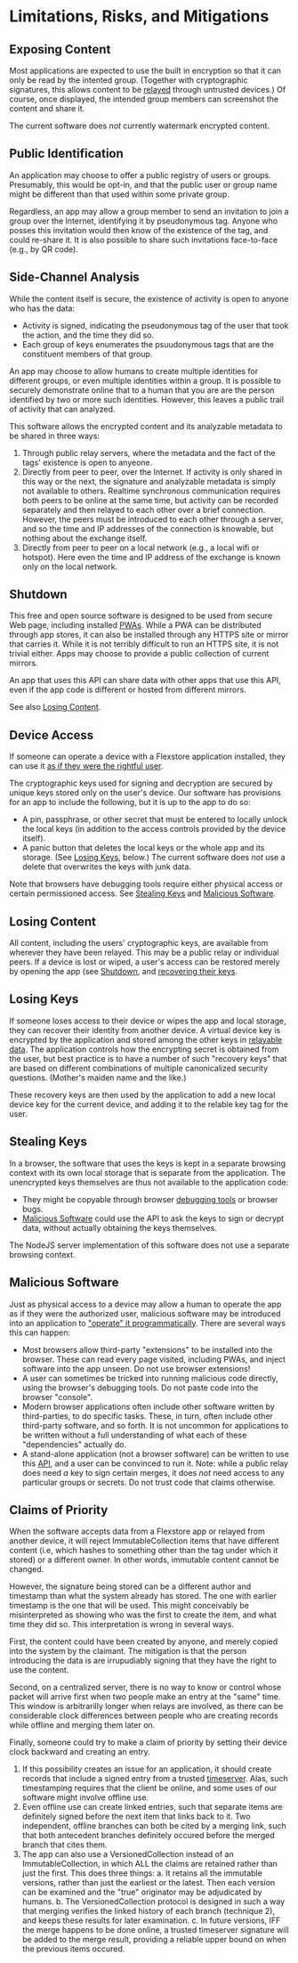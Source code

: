 # Limitations, Risks, and Mitigations

## Exposing Content

Most applications are expected to use the built in encryption so that it can only be read by the intented group. (Together with cryptographic signatures, this allows content to be [relayed](../README.md#flexstore) through untrusted devices.) Of course, once displayed, the intended group members can screenshot the content and share it.

The current software does _not_ currently watermark encrypted content.

## Public Identification

An application may choose to offer a public registry of users or groups. Presumably, this would be opt-in, and that the public user or group name might be different than that used within some private group. 

Regardless, an app may allow a group member to send an invitation to join a group over the Internet, identifying it by pseudonymous tag. Anyone who posses this invitation would then know of the existence of the tag, and could re-share it. It is also possible to share such invitations face-to-face (e.g., by QR code).


## Side-Channel Analysis

While the content itself is secure, the existence of activity is open to anyone who has the data:
- Activity is signed, indicating the pseudonymous tag of the user that took the action, and the time they did so.
- Each group of keys enumerates the psuudonymous tags that are the constituent members of that group.

An app may choose to allow humans to create multiple identities for different groups, or even multiple identities within a group. It is possible to securely demonstrate online that to a human that you are are the person identified by two or more such identities. However, this leaves a public trail of activity that can analyzed.

This software allows the encrypted content and its analyzable metadata to be shared in three ways:
1. Through public relay servers, where the metadata and the fact of the tags' existence is open to anyeone.
2. Directly from peer to peer, over the Internet. If activity is only shared in this way or the next, the signature and analyzable metadata is simply not available to others. Realtime synchronous communication requires both peers to be online at the same time, but activity can be recorded separately and then relayed to each other over a brief connection. However, the peers must be introduced to each other through a server, and so the time and IP addresses of the connection is knowable, but nothing about the exchange itself. 
3. Directly from peer to peer on a local network (e.g., a local wifi or hotspot). Here even the time and IP address of the exchange is known only on the local network.

## Shutdown

This free and open source software is designed to be used from secure Web page, including installed [PWAs](https://developer.mozilla.org/en-US/docs/Web/Progressive_web_apps). While a PWA can be distributed through app stores, it can also be installed through any HTTPS site or mirror that carries it. While it is not terribly difficult to run an HTTPS site, it is not trivial either. Apps may choose to provide a public collection of current mirrors.

An app that uses this API can share data with other apps that use this API, even if the app code is different or hosted from different mirrors.

See also [Losing Content](#losing-content).

## Device Access

If someone can operate a device with a Flexstore application installed, they can use it [as if they were the rightful user](https://en.wikipedia.org/wiki/Evil_maid_attack).

The cryptographic keys used for signing and decryption are secured by unique keys stored only on the user's device. Our software has provisions for an app to include the following, but it is up to the app to do so:
- A pin, passphrase, or other secret that must be entered to locally unlock the local keys (in addition to the access controls provided by the device itself).
- A panic button that deletes the local keys or the whole app and its storage. (See [Losing Keys](#loosing-keys), below.) The current software does _not_ use a delete that overwrites the keys with junk data.

Note that browsers have debugging tools require either physical access or certain permissioned access. See [Stealing Keys](#stealing-keys) and [Malicious Software](#malicious-software).


## Losing Content

All content, including the users' cryptographic keys, are available from wherever they have been relayed. This may be a public relay or individual peers. If a device is lost or wiped, a user's access can be restored merely by opening the app (see [Shutdown](#shutdown), and [recovering their keys](#losing-keys).

## Losing Keys

If someone loses access to their device or wipes the app and local storage, they can recover their identity from another device. A virtual device key is encrypted by the application and stored among the other keys in [relayable data](#losing-content). The application controls how the encrypting secret is obtained from the user, but best practice is to have a number of such "recovery keys" that are based on different combinations of multiple canonicalized security questions. (Mother's maiden name and the like.)

These recovery keys are then used by the application to add a new local device key for the current device, and adding it to the relable key tag for the user.

## Stealing Keys

In a browser, the software that uses the keys is kept in a separate browsing context with its own local storage that is separate from the application. The unencrypted keys themselves are thus not available to the application code:
- They might be copyable through browser [debugging tools](#device-access) or browser bugs.
- [Malicious Software](#malicious-software) could use the API to ask the keys to sign or decrypt data, without actually obtaining the keys themselves.

The NodeJS server implementation of this software does not use a separate browsing context.

## Malicious Software

Just as physical access to a device may allow a human to operate the app as if they were the authorized user, malicious software may be introduced into an application to ["operate" it programmatically](https://en.wikipedia.org/wiki/Confused_deputy_problem). There are several ways this can happen:
- Most browsers allow third-party "extensions" to be installed into the browser. These can read every page visited, including PWAs, and inject software into the app unseen. Do not use browser extensions!
- A user can sometimes be tricked into running malicious code directly, using the browser's debugging tools. Do not paste code into the browser "console".
- Modern browser applications often include other software written by third-parties, to do specific tasks. These, in turn, often include other third-party software, and so forth. It is not uncommon for applications to be written without a full understanding of what each of these "dependencies" actually do.
- A stand-alone application (not a browser software) can be written to use this [API](./api.md), and a user can be convinced to run it. Note: while a public relay does need _a_ key to sign certain merges, it does _not_ need access to any particular groups or secrets. Do not trust code that claims otherwise.


## Claims of Priority

When the software accepts data from a Flexstore app or relayed from another device, it will reject ImmutableCollection items that have different content (i.e, which hashes to something other than the tag under which it stored) or a different owner. In other words, immutable content cannot be changed.

However, the signature being stored can be a different author and timestamp than what the system already has stored. The one with earlier timestamp is the one that will be used. This might conceivably be misinterpreted as showing who was the first to create the item, and what time they did so. This interpretation is wrong in several ways.

First, the content could have been created by anyone, and merely copied into the system by the claimant. The mitigation is that the person introducing the data is are irrupudiably signing that they have the right to use the content.

Second, on a centralized server, there is no way to know or control whose packet will arrive first when two people make an entry at the "same" time. This window is arbitrarilly longer when relays are involved, as there can be considerable clock differences between people who are creating records while offline and merging them later on.

Finally, someone could try to make a claim of priority by setting their device clock backward and creating an entry. 

1. If this possibility creates an issue for an application, it should create records that include a signed entry from a trusted [timeserver](https://en.wikipedia.org/wiki/ANSI_ASC_X9.95_Standard). Alas, such timestamping requires that the client be online, and some uses of our software might involve offline use.
2. Even offline use can create linked entries, such that separate items are definitely signed before the next item that links back to it. Two independent, offline branches can both be cited by a merging link, such that both antecedent branches definitely occured before the merged branch that cites them.
3. The app can also use a VersionedCollection instead of an ImmutableCollection, in which ALL the claims are retained rather than just the first. This does three things:
   a. It retains all the immutable versions, rather than just the earliest or the latest. Then each version can be examined and the "true" originator may be adjudicated by humans.
   b. The VersionedCollection protocol is designed in such a way that merging verifies the linked history of each branch (technique 2), and keeps these results for later examination.
   c. In future versions, IFF the merge happens to be done online, a trusted timeserver signature will be added to the merge result, providing a reliable upper bound on when the previous items occured.

